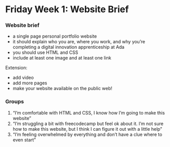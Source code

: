 # Friday Week 1: Website Brief



### **Website brief**

* a single page personal portfolio website
* it should explain who you are, where you work, and why you’re completing a digital innovation apprenticeship at Ada
* you should use HTML and CSS
* include at least one image and at least one link

Extension:

* add video
* add more pages
* make your website available on the public web!

### **Groups**

1. “I’m comfortable with HTML and CSS, I know how I’m going to make this website”
2. “I’m struggling a bit with freecodecamp but feel ok about it. I’m not sure how to make this website, but I think I can figure it out with a little help”
3. “I’m feeling overwhelmed by everything and don’t have a clue where to even start”

